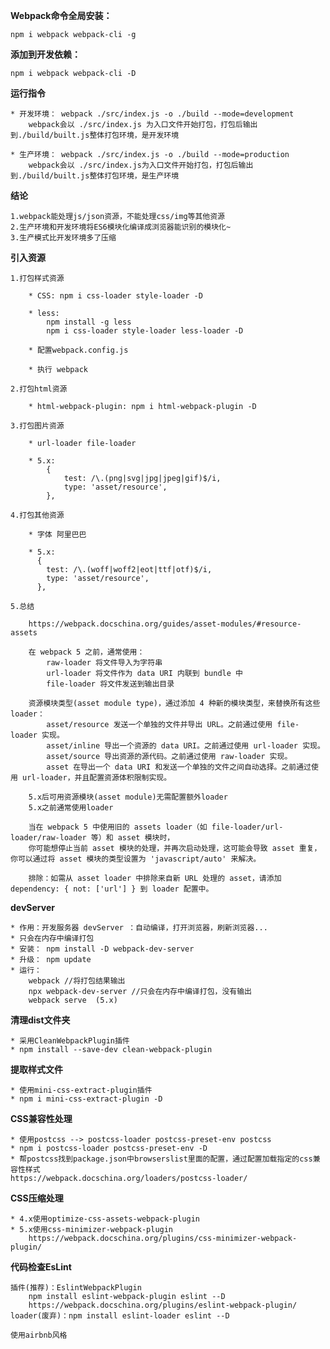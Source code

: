 **Webpack命令全局安装：**

    npm i webpack webpack-cli -g

**添加到开发依赖：**

    npm i webpack webpack-cli -D

**运行指令**

    * 开发环境： webpack ./src/index.js -o ./build --mode=development
        webpack会以 ./src/index.js 为入口文件开始打包，打包后输出到./build/built.js整体打包环境，是开发环境

    * 生产环境： webpack ./src/index.js -o ./build --mode=production
        webpack会以 ./src/index.js为入口文件开始打包，打包后输出到./build/built.js整体打包环境，是生产环境


**结论**
    
    1.webpack能处理js/json资源，不能处理css/img等其他资源
    2.生产环境和开发环境将ES6模块化编译成浏览器能识别的模块化~
    3.生产模式比开发环境多了压缩


**引入资源**

    1.打包样式资源
    
        * CSS: npm i css-loader style-loader -D
    
        * less: 
            npm install -g less
            npm i css-loader style-loader less-loader -D
    
        * 配置webpack.config.js
    
        * 执行 webpack

    2.打包html资源
        
        * html-webpack-plugin: npm i html-webpack-plugin -D
    
    3.打包图片资源
        
        * url-loader file-loader

        * 5.x:
            {
                test: /\.(png|svg|jpg|jpeg|gif)$/i,
                type: 'asset/resource',
            },
    
    4.打包其他资源
    
        * 字体 阿里巴巴

        * 5.x:
          {
            test: /\.(woff|woff2|eot|ttf|otf)$/i,
            type: 'asset/resource',
          },

    5.总结

        https://webpack.docschina.org/guides/asset-modules/#resource-assets

        在 webpack 5 之前，通常使用：
            raw-loader 将文件导入为字符串
            url-loader 将文件作为 data URI 内联到 bundle 中
            file-loader 将文件发送到输出目录

        资源模块类型(asset module type)，通过添加 4 种新的模块类型，来替换所有这些 loader：
            asset/resource 发送一个单独的文件并导出 URL。之前通过使用 file-loader 实现。
            asset/inline 导出一个资源的 data URI。之前通过使用 url-loader 实现。
            asset/source 导出资源的源代码。之前通过使用 raw-loader 实现。
            asset 在导出一个 data URI 和发送一个单独的文件之间自动选择。之前通过使用 url-loader，并且配置资源体积限制实现。
            
        5.x后可用资源模块(asset module)无需配置额外loader
        5.x之前通常使用loader

        当在 webpack 5 中使用旧的 assets loader（如 file-loader/url-loader/raw-loader 等）和 asset 模块时，
        你可能想停止当前 asset 模块的处理，并再次启动处理，这可能会导致 asset 重复，你可以通过将 asset 模块的类型设置为 'javascript/auto' 来解决。

        排除：如需从 asset loader 中排除来自新 URL 处理的 asset，请添加 dependency: { not: ['url'] } 到 loader 配置中。


**devServer**

    * 作用：开发服务器 devServer ：自动编译，打开浏览器，刷新浏览器...
    * 只会在内存中编译打包
    * 安装： npm install -D webpack-dev-server
    * 升级： npm update
    * 运行：
        webpack //将打包结果输出
        npx webpack-dev-server //只会在内存中编译打包，没有输出
        webpack serve  (5.x)


**清理dist文件夹**

    * 采用CleanWebpackPlugin插件 
    * npm install --save-dev clean-webpack-plugin

**提取样式文件**

    * 使用mini-css-extract-plugin插件
    * npm i mini-css-extract-plugin -D

**CSS兼容性处理**
    
    * 使用postcss --> postcss-loader postcss-preset-env postcss
    * npm i postcss-loader postcss-preset-env -D
    * 帮postcss找到package.json中browserslist里面的配置，通过配置加载指定的css兼容性样式
    https://webpack.docschina.org/loaders/postcss-loader/

**CSS压缩处理**

    * 4.x使用optimize-css-assets-webpack-plugin
    * 5.x使用css-minimizer-webpack-plugin
        https://webpack.docschina.org/plugins/css-minimizer-webpack-plugin/

**代码检查EsLint**

    插件(推荐)：EslintWebpackPlugin
        npm install eslint-webpack-plugin eslint --D
        https://webpack.docschina.org/plugins/eslint-webpack-plugin/
    loader(废弃)：npm install eslint-loader eslint --D
    
    使用airbnb风格